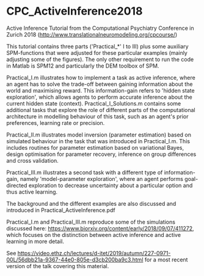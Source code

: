 # CPC_ActiveInference2018

Active Inference Tutorial from the Computational Psychiatry Conference in Zurich 2018 (http://www.translationalneuromodeling.org/cpcourse/)

This tutorial contains three parts ('Practical_*' I to III) plus some auxiliary SPM-functions that were adjusted for these particular examples (mainly adjusting some of the figures). The only other requirement to run the code in Matlab is SPM12 and particularly the DEM toolbox of SPM.

Practical_I.m illustrates how to implement a task as active inference, where an agent has to solve the trade-off between gaining information about the world and maximising reward. This information-gain refers to 'hidden state exploration', which allows agents to perform accurate inference about the current hidden state (context). Practical_I_Solutions.m contains some additional tasks that explore the role of different parts of the computational architecture in modelling behaviour of this task, such as an agent's prior preferences, learning rate or precision.

Practical_II.m illustrates model inversion (parameter estimation) based on simulated behaviour in the task that was introduced in Practical_I.m. This includes routines for parameter estimation based on variational Bayes, design optimisation for parameter recovery, inference on group differences and cross validation.

Practical_III.m illustrates a second task with a different type of information-gain, namely 'model-parameter exploration', where an agent performs goal-directed exploration to decrease uncertainty about a particular option and thus active learning. 

The background and the different examples are also discussed and introduced in Practical_ActiveInference.pdf

Practical_I.m and Practical_III.m reproduce some of the simulations discussed here: https://www.biorxiv.org/content/early/2018/09/07/411272, which focuses on the distinction between active inference and active learning in more detail. 

See https://video.ethz.ch/lectures/d-itet/2019/autumn/227-0971-00L/56dbb21a-9367-44e0-805e-d3cb200ba9c3.html for a most recent version of the talk covering this material.
